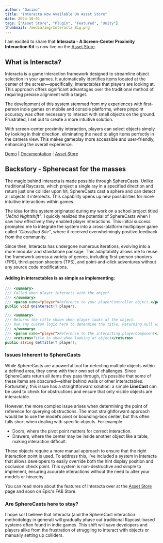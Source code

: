 ```yaml
---
author: "Gasimo"
title: "Interacta Now Available On Asset Store"
date: 2024-10-01
tags: ["Asset Store", "Plugin", "Featured", "Unity"]
thumbnail: /media/img/Interacta Big.png
---
```


I am excited to share that **Interacta - A Screen-Center Proximity Interaction Kit** is now live on the [Asset Store](https://assetstore.unity.com/packages/tools/game-toolkits/interacta-a-screen-center-proximity-interaction-kit-273985). 


## What is Interacta?

Interacta is a game interaction framework designed to streamline object selection in your games. It automatically identifies items located at the center of the screen—specifically, interactables that players are looking at. This approach offers significant advantages over the traditional method of requiring precise alignment with a target.

The development of this system stemmed from my experiences with first-person indie games on mobile and console platforms, where pinpoint accuracy was often necessary to interact with small objects on the ground. Frustrated, I set out to create a more intuitive solution.


With screen-center proximity interaction, players can select objects simply by looking in their direction, eliminating the need to align items perfectly in the camera view. This makes gameplay more accessible and user-friendly, enhancing the overall experience. 


[Demo](https://github.com/GasimoCodes/Interacta-Public/releases) | [Documentation](https://gasimo.dev/Interacta/) | [Asset Store](https://assetstore.unity.com/packages/slug/273985)


## Backstory - Spherecast for the masses

The magic behind Interacta is made possible through SphereCasts. Unlike traditional Raycasts, which project a single ray in a specified direction and return just one collider upon hit, SphereCasts cast a sphere and can detect all objects it intersects. This capability opens up new possibilities for more intuitive interactions within games.

The idea for this system originated during my work on a school project titled *"Ječná Nightshift"*. I quickly realized the potential of SphereCasts when I saw how effectively they enabled player interactions. This initial success prompted me to integrate the system into a cross-platform multiplayer game called *"Classified Site"*, where it received overwhelmingly positive feedback from the community.

Since then, Interacta has undergone numerous iterations, evolving into a more modular and standalone package. This adaptability allows me to reuse the framework across a variety of genres, including first-person shooters (FPS), third-person shooters (TPS), and point-and-click adventures without any source code modifications.

#### Adding in interactables is as simple as implementing:
```csharp
/// <summary>
/// Called when player interacts with the object.
/// </summary>
/// <param name="player">Reference to your playerController object.</param>
public void OnInteract(T player);

/// <summary>
/// Returns the title shown when player looks at the object.
/// Run any custom logic here to determine the title. Returning null will exclude this object from showing up.
/// </summary>
/// <param name="player">Reference to the interacting playerComponent</param>
/// <returns>Title to show when looking at object</returns>
public string GetTitle(T player);
```

### Issues Inherent to SphereCasts
While SphereCasts are a powerful tool for detecting multiple objects within a defined area, they come with their own set of challenges. Since SphereCasts return all items they pass through, it’s possible that some of these items are obscured—either behind walls or other interactables. Fortunately, this issue has a straightforward solution: a simple **LineCast** can be used to check for obstructions and ensure that only visible objects are interactable.

However, the more complex issue arises when determining the point of reference for querying obstructions. The most straightforward approach would be to use the model’s pivot or bounding-box center, but this often falls short when dealing with specific objects. For example:

- Doors, where the pivot point matters for correct interaction.
- Drawers, where the center may be inside another object like a table, making interaction difficult.

These objects require a more manual approach to ensure that the right interaction point is used. To address this, I’ve included a system in Interacta that allows developers to easily override both the hint display position and occlusion check point. This system is non-destructive and simple to implement, ensuring accurate interactions without the need to alter your models or hiearchy.

You can read more about the features of Interacta over at the [Asset Store](https://assetstore.unity.com/packages/slug/273985) page and soon on Epic's FAB Store.


### Are SphereCasts here to stay?

I hope so! I believe that Interacta (and the SphereCast interaction methodology in general) will gradually phase out traditional Raycast-based systems often found in indie games. This shift will save developers and players alike from the frustration of struggling to interact with objects or manually setting up colliders.
